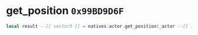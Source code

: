 # get_position `0x99BD9D6F`

```lua
local result --[[ vector3 ]] = natives.actor.get_position(_actor --[[ integer ]])
```